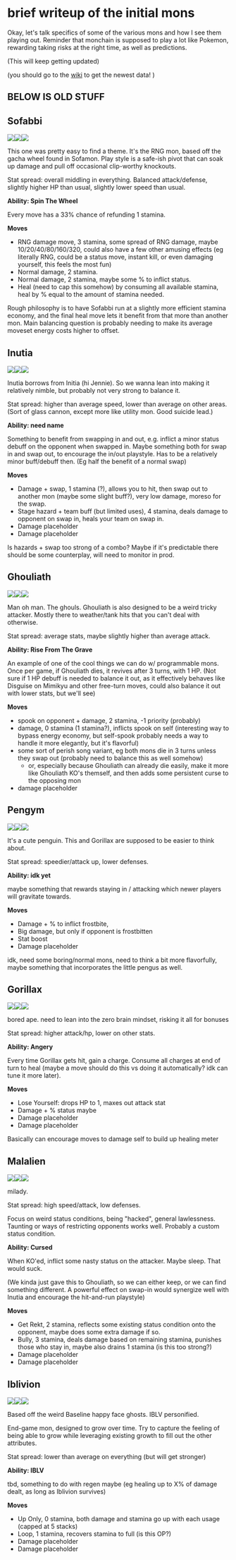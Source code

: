 # brief writeup of the initial mons

Okay, let's talk specifics of some of the various mons and how I see them playing out. Reminder that monchain is supposed to play a lot like Pokemon, rewarding taking risks at the right time, as well as predictions. 

(This will keep getting updated)

(you should go to the [wiki](https://monchain.xyz) to get the newest data! )

## BELOW IS OLD STUFF

## Sofabbi

<img src="./assets/sofabbi_front.gif" class="sprite-img"><img src="./assets/sofabbi_back.gif" class="sprite-img"><img src="./assets/sofabbi_mini.gif" class="mini-img">

This one was pretty easy to find a theme. It's the RNG mon, based off the gacha wheel found in Sofamon. Play style is a safe-ish pivot that can soak up damage and pull off occasional clip-worthy knockouts.

Stat spread: overall middling in everything. Balanced attack/defense, slightly higher HP than usual, slightly lower speed than usual.

**Ability: Spin The Wheel**

Every move has a 33% chance of refunding 1 stamina.

**Moves**

- RNG damage move, 3 stamina, some spread of RNG damage, maybe 10/20/40/80/160/320, could also have a few other amusing effects (eg literally RNG, could be a status move, instant kill, or even damaging yourself, this feels the most fun)
- Normal damage, 2 stamina.
- Normal damage, 2 stamina, maybe some % to inflict status.
- Heal (need to cap this somehow) by consuming all available stamina, heal by % equal to the amount of stamina needed.

Rough philosophy is to have Sofabbi run at a slightly more efficient stamina economy, and the final heal move lets it benefit from that more than another mon. Main balancing question is probably needing to make its average moveset energy costs higher to offset.

## Inutia

<img src="./assets/inutia_front.gif" class="sprite-img"><img src="./assets/inutia_back.gif" class="sprite-img"><img src="./assets/inutia_mini.gif" class="mini-img">

Inutia borrows from Initia (hi Jennie). So we wanna lean into making it relatively nimble, but probably not very strong to balance it.

Stat spread: higher than average speed, lower than average on other areas. (Sort of glass cannon, except more like utility mon. Good suicide lead.)

**Ability: need name**

Something to benefit from swapping in and out, e.g. inflict a minor status debuff on the opponent when swapped in.
Maybe something both for swap in and swap out, to encourage the in/out playstyle.
Has to be a relatively minor buff/debuff then. (Eg half the benefit of a normal swap)

**Moves**

- Damage + swap, 1 stamina (?), allows you to hit, then swap out to another mon (maybe some slight buff?), very low damage, moreso for the swap.
- Stage hazard + team buff (but limited uses), 4 stamina, deals damage to opponent on swap in, heals your team on swap in.
- Damage placeholder
- Damage placeholder

Is hazards + swap too strong of a combo? Maybe if it's predictable there should be some counterplay, will need to monitor in prod.

## Ghouliath

<img src="./assets/ghouliath_front.gif" class="sprite-img"><img src="./assets/ghouliath_back.gif" class="sprite-img"><img src="./assets/ghouliath_mini.gif" class="mini-img">

Man oh man. The ghouls. Ghouliath is also designed to be a weird tricky attacker. Mostly there to weather/tank hits that you can't deal with otherwise.

Stat spread: average stats, maybe slightly higher than average attack.

**Ability: Rise From The Grave**

An example of one of the cool things we can do w/ programmable mons. Once per game, if Ghouliath dies, it revives after 3 turns, with 1 HP. (Not sure if 1 HP debuff is needed to balance it out, as it effectively behaves like Disguise on Mimikyu and other free-turn moves, could also balance it out with lower stats, but we'll see)

**Moves**

- spook on opponent + damage, 2 stamina, -1 priority (probably)
- damage, 0 stamina (1 stamina?), inflicts spook on self (interesting way to bypass energy economy, but self-spook probably needs a way to handle it more elegantly, but it's flavorful)
- some sort of perish song variant, eg both mons die in 3 turns unless they swap out (probably need to balance this as well somehow)
    - or, especially because Ghouliath can already die easily, make it more like Ghouliath KO's themself, and then adds some persistent curse to the opposing mon
- damage placeholder

## Pengym

<img src="./assets/pengym_front.gif" class="sprite-img"><img src="./assets/pengym_back.gif" class="sprite-img"><img src="./assets/pengym_mini.gif" class="mini-img">

It's a cute penguin. This and Gorillax are supposed to be easier to think about.

Stat spread: speedier/attack up, lower defenses.

**Ability: idk yet**

maybe something that rewards staying in / attacking which newer players will gravitate towards.

**Moves**

- Damage + % to inflict frostbite,
- Big damage, but only if opponent is frostbitten
- Stat boost
- Damage placeholder

idk, need some boring/normal mons, need to think a bit more flavorfully, maybe something that incorporates the little pengus as well.

## Gorillax

<img src="./assets/gorillax_front.gif" class="sprite-img"><img src="./assets/gorillax_back.gif" class="sprite-img"><img src="./assets/gorillax_mini.gif" class="mini-img">

bored ape. need to lean into the zero brain mindset, risking it all for bonuses

Stat spread: higher attack/hp, lower on other stats.

**Ability: Angery**

Every time Gorillax gets hit, gain a charge. Consume all charges at end of turn to heal (maybe a move should do this vs doing it automatically? idk can tune it more later).

**Moves**

- Lose Yourself: drops HP to 1, maxes out attack stat
- Damage + % status maybe
- Damage placeholder
- Damage placeholder

Basically can encourage moves to damage self to build up healing meter

## Malalien

<img src="./assets/malalien_front.gif" class="sprite-img"><img src="./assets/malalien_back.gif" class="sprite-img"><img src="./assets/malalien_mini.gif" class="mini-img">

milady.

Stat spread: high speed/attack, low defenses.

Focus on weird status conditions, being "hacked", general lawlessness. Taunting or ways of restricting opponents works well. Probably a custom status condition.

**Ability: Cursed**

When KO'ed, inflict some nasty status on the attacker. Maybe sleep. That would suck.

(We kinda just gave this to Ghouliath, so we can either keep, or we can find something different. A powerful effect on swap-in would synergize well with Inutia and encourage the hit-and-run playstyle)

**Moves**

- Get Rekt, 2 stamina, reflects some existing status condition onto the opponent, maybe does some extra damage if so.
- Bully, 3 stamina, deals damage based on remaining stamina, punishes those who stay in, maybe also drains 1 stamina (is this too strong?)
- Damage placeholder
- Damage placeholder

## Iblivion

<img src="./assets/iblivion_front.gif" class="sprite-img"><img src="./assets/iblivion_back.gif" class="sprite-img"><img src="./assets/iblivion_mini.gif" class="mini-img">

Based off the weird Baseline happy face ghosts. IBLV personified.

End-game mon, designed to grow over time. Try to capture the feeling of being able to grow while leveraging existing growth to fill out the other attributes.

Stat spread: lower than average on everything (but will get stronger)

**Ability: IBLV**

tbd, something to do with regen maybe (eg healing up to X% of damage dealt, as long as Iblivion survives)

**Moves**

- Up Only, 0 stamina, both damage and stamina go up with each usage (capped at 5 stacks)
- Loop, 1 stamina, recovers stamina to full (is this OP?)
- Damage placeholder
- Damage placeholder